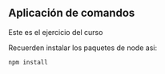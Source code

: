 ## Aplicación de comandos

Este es el ejercicio del curso


Recuerden instalar los paquetes de node asi:

```
npm install
```